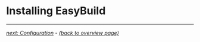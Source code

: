 # Installing EasyBuild

---

[*next: Configuration*](configuration.md) - [*(back to overview page)*](index.md)
